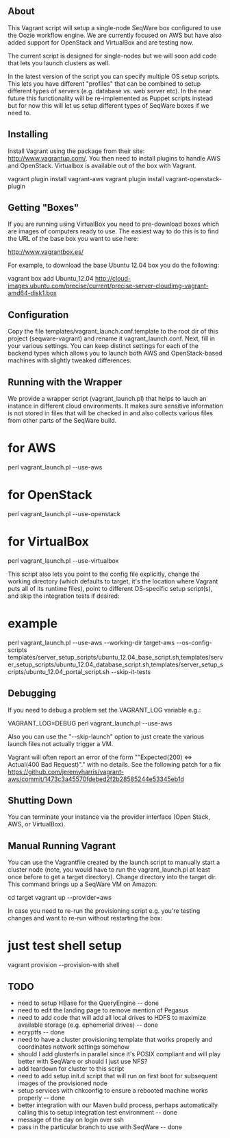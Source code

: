 ## About

This Vagrant script will setup a single-node SeqWare box configured to use the
Oozie workflow engine. We are currently focused on AWS but have also added
support for OpenStack and VirtualBox and are testing now.

The current script is designed for single-nodes but we will soon add code that
lets you launch clusters as well.

In the latest version of the script you can specify multiple OS setup scripts.
This lets you have different "profiles" that can be combined to setup different
types of servers (e.g. database vs. web server etc). In the near future this
functionality will be re-implemented as Puppet scripts instead but for now this
will let us setup different types of SeqWare boxes if we need to.

## Installing 

Install Vagrant using the package from their site: http://www.vagrantup.com/.
You then need to install plugins to handle AWS and OpenStack. Virtualbox is 
available out of the box with Vagrant.

  vagrant plugin install vagrant-aws
  vagrant plugin install vagrant-openstack-plugin

## Getting "Boxes"

If you are running using VirtualBox you need to pre-download boxes which are
images of computers ready to use.  The easiest way to do this is to find the
URL of the base box you want to use here:

http://www.vagrantbox.es/

For example, to download the base Ubuntu 12.04 box you do the following:

  vagrant box add Ubuntu_12.04 http://cloud-images.ubuntu.com/precise/current/precise-server-cloudimg-vagrant-amd64-disk1.box

## Configuration

Copy the file templates/vagrant_launch.conf.template to the root dir of this
project (seqware-vagrant) and rename it vagrant_launch.conf.  Next, fill in
your various settings.  You can keep distinct settings for each of the backend
types which allows you to launch both AWS and OpenStack-based machines with
slightly tweaked differences.

## Running with the Wrapper

We provide a wrapper script (vagrant_launch.pl) that helps to lauch an instance
in different cloud environments. It makes sure sensitive information is not
stored in files that will be checked in and also collects various files from
other parts of the SeqWare build.

  # for AWS
  perl vagrant_launch.pl --use-aws
  # for OpenStack
  perl vagrant_launch.pl --use-openstack
  # for VirtualBox
  perl vagrant_launch.pl --use-virtualbox

This script also lets you point to the config file explicitly, change the
working directory (which defaults to target, it's the location where Vagrant
puts all of its runtime files), point to different OS-specific setup script(s),
and skip the integration tests if desired:

  # example
  perl vagrant_launch.pl --use-aws --working-dir target-aws --os-config-scripts templates/server_setup_scripts/ubuntu_12.04_base_script.sh,templates/server_setup_scripts/ubuntu_12.04_database_script.sh,templates/server_setup_scripts/ubuntu_12.04_portal_script.sh --skip-it-tests

## Debugging

If you need to debug a problem set the VAGRANT_LOG variable e.g.:

   VAGRANT_LOG=DEBUG perl vagrant_launch.pl --use-aws

Also you can use the "--skip-launch" option to just create the various launch
files not actually trigger a VM.

Vagrant will often report an error of the form ""Expected(200) <=> Actual(400 Bad Request)"." with no details.
See the following patch for a fix
https://github.com/jeremyharris/vagrant-aws/commit/1473c3a45570fdebed2f2b28585244e53345eb1d

## Shutting Down

You can terminate your instance via the provider interface (Open Stack, AWS, or VirtualBox).

## Manual Running Vagrant

You can use the Vagrantfile created by the launch script to manually start a
cluster node (note, you would have to run the vagrant_launch.pl at least once
before to get a target directory).  Change directory into the target dir.  This
command brings up a SeqWare VM on Amazon:

  cd target
  vagrant up --provider=aws

In case you need to re-run the provisioning script e.g. you're testing changes
and want to re-run without restarting the box:

  # just test shell setup
  vagrant provision --provision-with shell

## TODO

* need to setup HBase for the QueryEngine -- done
* need to edit the landing page to remove mention of Pegasus
* need to add code that will add all local drives to HDFS to maximize available storage (e.g. ephemerial drives) -- done
* ecryptfs -- done
* need to have a cluster provisioning template that works properly and coordinates network settings somehow
* should I add glusterfs in parallel since it's POSIX compliant and will play better with SeqWare or should I just use NFS?
* add teardown for cluster to this script
* need to add setup init.d script that will run on first boot for subsequent images of the provisioned node
* setup services with chkconfig to ensure a rebooted machine works properly -- done
* better integration with our Maven build process, perhaps automatically calling this to setup integration test environment -- done
* message of the day on login over ssh
* pass in the particular branch to use with SeqWare -- done

